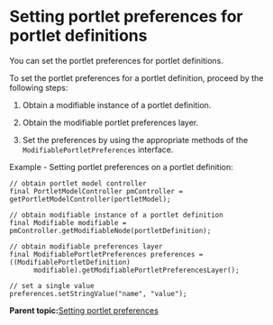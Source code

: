 # Setting portlet preferences for portlet definitions 

You can set the portlet preferences for portlet definitions.

To set the portlet preferences for a portlet definition, proceed by the following steps:

1.  Obtain a modifiable instance of a portlet definition.

2.  Obtain the modifiable portlet preferences layer.

3.  Set the preferences by using the appropriate methods of the `ModifiablePortletPreferences` interface.


Example - Setting portlet preferences on a portlet definition:

```
// obtain portlet model controller
final PortletModelController pmController = getPortletModelController(portletModel);
        
// obtain modifiable instance of a portlet definition
final Modifiable modifiable = pmController.getModifiableNode(portletDefinition);

// obtain modifiable preferences layer
final ModifiablePortletPreferences preferences = ((ModifiablePortletDefinition) 
      modifiable).getModifiablePortletPreferencesLayer();

// set a single value
preferences.setStringValue("name", "value");
```

**Parent topic:**[Setting portlet preferences ](../dev/ctrlrapit_set_ptlt_prf.md)

